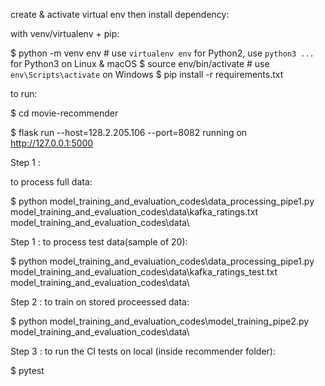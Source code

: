 create & activate virtual env then install dependency:
 
with venv/virtualenv + pip:

$ python -m venv env  # use `virtualenv env` for Python2, use `python3 ...` for Python3 on Linux & macOS
$ source env/bin/activate  # use `env\Scripts\activate` on Windows
$ pip install -r requirements.txt

to run:

$ cd movie-recommender

$ flask run --host=128.2.205.106 --port=8082
running on http://127.0.0.1:5000

Step 1 :

to process full data:

$ python model_training_and_evaluation_codes\data_processing_pipe1.py model_training_and_evaluation_codes\data\kafka_ratings.txt model_training_and_evaluation_codes\data\

Step 1 :
to process test data(sample of 20):

$ python model_training_and_evaluation_codes\data_processing_pipe1.py model_training_and_evaluation_codes\data\kafka_ratings_test.txt model_training_and_evaluation_codes\data\

Step 2 :
to train on stored proceessed data:

$ python model_training_and_evaluation_codes\model_training_pipe2.py model_training_and_evaluation_codes\data\

Step 3 :
to run the CI tests on local (inside recommender folder):

$ pytest
